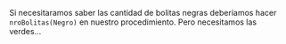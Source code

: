 Si necesitaramos saber las cantidad de bolitas negras deberíamos hacer `nroBolitas(Negro)` en nuestro procedimiento. Pero necesitamos las verdes...